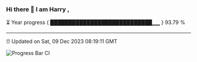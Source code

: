 ### Hi there 👋 I am Harry , 

⏳ Year progress { ████████████████████████████▁▁ } 93.79 %

---

⏰ Updated on Sat, 09 Dec 2023 08:19:11 GMT

![Progress Bar CI](https://github.com/duykhang68/duykhang68/workflows/Progress%20Bar%20CI/badge.svg)
